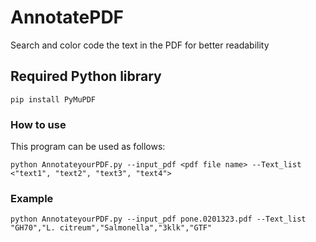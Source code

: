 # AnnotatePDF
Search and color code the text in the PDF for better readability

## Required Python library

```
pip install PyMuPDF
```

### How to use

This program can be used as follows:

```
python AnnotateyourPDF.py --input_pdf <pdf file name> --Text_list <"text1", "text2", "text3", "text4">
```

### Example

```
python AnnotateyourPDF.py --input_pdf pone.0201323.pdf --Text_list "GH70","L. citreum","Salmonella","3klk","GTF"
```

